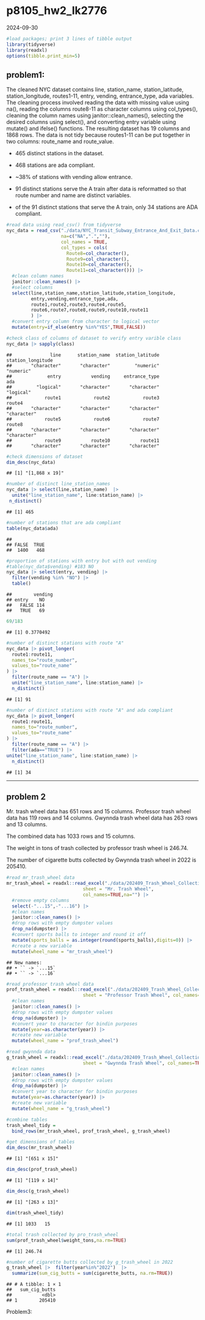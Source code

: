 p8105_hw2_lk2776
================
2024-09-30

``` r
#load packages; print 3 lines of tibble output
library(tidyverse)
library(readxl)
options(tibble.print_min=5)
```

## problem1:

The cleaned NYC dataset contains line, station_name, station_latitude,
station_longitude, routes1-11, entry, vending, entrance_type, ada
variables. The cleaning process involved reading the data with missing
value using na(), reading the columns route8-11 as character columns
using col_types(), cleaning the column names using
janitor::clean_names(), selecting the desired columns using select(),
and converting entry variable using mutate() and ifelse() functions. The
resulting dataset has 19 columns and 1868 rows. The data is not tidy
because routes1-11 can be put together in two columns: route_name and
route_value.

- 465 distinct stations in the dataset.

- 468 stations are ada compliant.

- ~38% of stations with vending allow entrance.

- 91 distinct stations serve the A train after data is reformatted so
  that route number and name are distinct variables.

- of the 91 distinct stations that serve the A train, only 34 stations
  are ADA compliant.

``` r
#read data using read_csv() from tidyverse
nyc_data = read_csv("./data/NYC_Transit_Subway_Entrance_And_Exit_Data.csv", 
                    na=c("NA",".",""), 
                    col_names = TRUE, 
                    col_types = cols(
                      Route8=col_character(),
                      Route9=col_character(), 
                      Route10=col_character(),
                      Route11=col_character())) |>
  #clean column names
  janitor::clean_names() |> 
  #select columns 
  select(line,station_name,station_latitude,station_longitude,
         entry,vending,entrance_type,ada,
         route1,route2,route3,route4,route5,
         route6,route7,route8,route9,route10,route11
         ) |> 
  #convert entry column from character to logical vector
  mutate(entry=if_else(entry %in%"YES",TRUE,FALSE))

#check class of columns of dataset to verify entry varible class
nyc_data |> sapply(class)
```

    ##              line      station_name  station_latitude station_longitude 
    ##       "character"       "character"         "numeric"         "numeric" 
    ##             entry           vending     entrance_type               ada 
    ##         "logical"       "character"       "character"         "logical" 
    ##            route1            route2            route3            route4 
    ##       "character"       "character"       "character"       "character" 
    ##            route5            route6            route7            route8 
    ##       "character"       "character"       "character"       "character" 
    ##            route9           route10           route11 
    ##       "character"       "character"       "character"

``` r
#check dimensions of dataset
dim_desc(nyc_data)
```

    ## [1] "[1,868 x 19]"

``` r
#number of distinct line_station_names
nyc_data |> select(line,station_name)  |>
  unite("line_station_name", line:station_name) |> 
 n_distinct() 
```

    ## [1] 465

``` r
#number of stations that are ada compliant
table(nyc_data$ada)
```

    ## 
    ## FALSE  TRUE 
    ##  1400   468

``` r
#proportion of stations with entry but with out vending
#table(nyc_data$vending) #183 NO
nyc_data |> select(entry, vending) |> 
  filter(vending %in% "NO") |>
  table()
```

    ##        vending
    ## entry    NO
    ##   FALSE 114
    ##   TRUE   69

``` r
69/183
```

    ## [1] 0.3770492

``` r
#number of distinct stations with route "A"
nyc_data |> pivot_longer(
  route1:route11, 
  names_to="route_number",
  values_to="route_name"
) |>
  filter(route_name == "A") |> 
  unite("line_station_name", line:station_name) |> 
  n_distinct()
```

    ## [1] 91

``` r
#number of distinct stations with route "A" and ada compliant
nyc_data |> pivot_longer(
  route1:route11, 
  names_to="route_number",
  values_to="route_name"
) |>
  filter(route_name == "A") |> 
  filter(ada=="TRUE") |> 
unite("line_station_name", line:station_name) |> 
  n_distinct()
```

    ## [1] 34

------------------------------------------------------------------------

## problem 2

Mr. trash wheel data has 651 rows and 15 columns. Professor trash wheel
data has 119 rows and 14 columns. Gwynnda trash wheel data has 263 rows
and 13 columns.

The combined data has 1033 rows and 15 columns.

The weight in tons of trash collected by professor trash wheel is
246.74.

The number of cigarette butts collected by Gwynnda trash wheel in 2022
is 205410.

``` r
#read mr_trash_wheel data
mr_trash_wheel = readxl::read_excel("./data/202409_Trash_Wheel_Collection_Data.xlsx",
                            sheet = "Mr. Trash Wheel", 
                            col_names=TRUE,na="") |>
  #remove empty columns 
  select(-"...15",-"...16") |>
  #clean names
  janitor::clean_names() |>
  #drop rows with empty dumpster values
  drop_na(dumpster) |> 
  #convert sports balls to integer and round it off
  mutate(sports_balls = as.integer(round(sports_balls),digits=0)) |>
  #create a new variable
  mutate(wheel_name = "mr_trash_wheel")
```

    ## New names:
    ## • `` -> `...15`
    ## • `` -> `...16`

``` r
#read professor trash wheel data
prof_trash_wheel = readxl::read_excel("./data/202409_Trash_Wheel_Collection_Data.xlsx",
                            sheet = "Professor Trash Wheel", col_names=TRUE,na="") |>
  #clean names
  janitor::clean_names() |>
  #drop rows with empty dumpster values
  drop_na(dumpster) |> 
  #convert year to character for bindin purposes
  mutate(year=as.character(year)) |> 
  #create new variable
  mutate(wheel_name = "prof_trash_wheel")

#read gwynnda data 
g_trash_wheel = readxl::read_excel("./data/202409_Trash_Wheel_Collection_Data.xlsx",
                            sheet = "Gwynnda Trash Wheel", col_names=TRUE,na="") |>
  #clean names 
  janitor::clean_names() |>
  #drop rows with empty dumpster values 
  drop_na(dumpster) |>
  #convert year to character for bindin purposes
  mutate(year=as.character(year)) |> 
  #create new variable
  mutate(wheel_name = "g_trash_wheel")

#combine tables 
trash_wheel_tidy = 
  bind_rows(mr_trash_wheel, prof_trash_wheel, g_trash_wheel) 

#get dimensions of tables 
dim_desc(mr_trash_wheel)
```

    ## [1] "[651 x 15]"

``` r
dim_desc(prof_trash_wheel)
```

    ## [1] "[119 x 14]"

``` r
dim_desc(g_trash_wheel)
```

    ## [1] "[263 x 13]"

``` r
dim(trash_wheel_tidy)
```

    ## [1] 1033   15

``` r
#total trash collected by pro_trash_wheel
sum(prof_trash_wheel$weight_tons,na.rm=TRUE)
```

    ## [1] 246.74

``` r
#number of cigarette butts collected by g_trash_wheel in 2022
g_trash_wheel |>  filter(year%in%"2022")  |>
  summarize(sum_cig_butts = sum(cigarette_butts, na.rm=TRUE))
```

    ## # A tibble: 1 × 1
    ##   sum_cig_butts
    ##           <dbl>
    ## 1        205410

Problem3:
